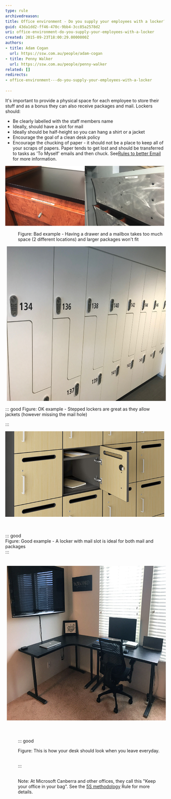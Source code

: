 ```yaml
---
type: rule
archivedreason: 
title: Office environment - Do you supply your employees with a locker?
guid: 43da1dd2-ff46-470c-9bb4-3cc85a2578d2
uri: office-environment-do-you-supply-your-employees-with-a-locker
created: 2015-09-23T18:00:29.0000000Z
authors:
- title: Adam Cogan
  url: https://ssw.com.au/people/adam-cogan
- title: Penny Walker
  url: https://ssw.com.au/people/penny-walker
related: []
redirects:
- office-environment---do-you-supply-your-employees-with-a-locker

---
```


It's important to provide a physical space for each employee to store their stuff and as a bonus they can also receive packages and mail. Lockers should:

<!--endintro-->

* Be clearly labelled with the staff members name
* Ideally, should have a slot for mail
* Ideally should be half-height so you can hang a shirt or a jacket
* Encourage the goal of a clean desk policy
* Encourage the chucking of paper - it should not be a place to keep all of your scraps of papers. Paper tends to get lost and should be transferred to tasks as 'To Myself' emails and then chuck. See[Rules to better Email](/Rules-to-Better-Email) for more information.



![](drawer-bad.jpg)
<dl class="badImage"><dd>Figure: Bad example - Having a drawer and a mailbox takes too much space (2 different locations) and larger packages won't fit<br></dd></dl><dl class="ssw15-rteElement-ImageArea"><img src="Lockers.jpg" alt="Lockers.jpg" style="margin:0px 5px;width:650px;height:488px;"></dl>

::: good
Figure: OK example - Stepped lockers are great as they allow jackets (however missing the mail hole)

:::

<dl><dl class="ssw15-rteElement-ImageArea"> <img src="locker-good.jpg" alt="locker-good.jpg" style="width:650px;"> </dl><br><br>::: good<br>Figure: Good example - A locker with mail slot is ideal for both mail and packages<span style="color:#333333;background-color:initial;"></span><br>:::<br><br><p class="ssw15-rteElement-P"></p><dl class="ssw15-rteElement-ImageArea"><img src="clean desk.jpg" alt="clean desk.jpg" style="font-weight:bold;color:#444444;margin:5px;width:650px;height:488px;"></dl><dd><dl class="ssw15-rteElement-ImageArea"><br><br>::: good<br><dl class="ssw15-rteElement-ImageArea">Figure: This is how your desk should look when you leave everyday.</dl><br>:::<br><br></dl><p class="ssw15-rteElement-InfoBox">Note: At Microsoft Canberra and other offices, they call this "Keep your office in your bag". See the <a href="/Do-you-use-the-5S-desk-space-organization-system-invented-by-the-Japanese">5S methodology</a> Rule for more details. <br></p></dd></dl>
